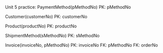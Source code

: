 Unit 5 practice:
PaymentMethod(pMethodNo)
PK: pMethodNo

Customer(customerNo)
PK: customerNo

Product(productNo)
PK: productNo

ShipmentMethod(sMethodNo)
PK: sMethodNo

Invoice(invoiceNo, pMethodNo)
PK: invoiceNo
FK: pMethodNo
FK: orderNo


